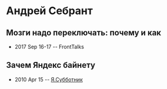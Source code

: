 # Андрей Себрант

## Мозги надо переключать: почему и как
- 2017 Sep 16-17 -- FrontTalks    
## Зачем Яндекс байнету
- 2010 Apr 15 -- [Я.Субботник](https://events.yandex.ru/lib/talks/994/)    
